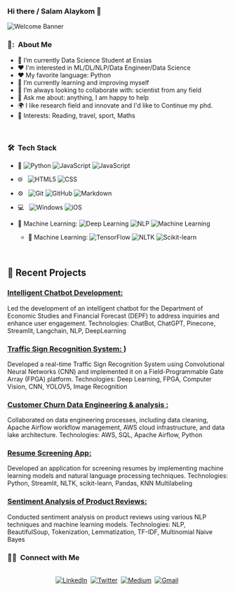 ### Hi there / Salam Alaykom 👋

![Welcome Banner](banner.gif)



<h3> 👨: &nbsp;About Me </h3>

- 🔭 I’m currently Data Science Student at Ensias
- :heart: I'm interested in ML/DL/NLP/Data Engineer/Data Science
- :heart: My favorite language: Python
- 🌱 I’m currently learning and improving myself
- 👯 I’m always looking to collaborate with: scientist from any field
- 💬 Ask me about: anything, I am happy to help
- 🌍 I like research field and innovate and I'd like to Continue my phd.
- 💜 Interests: Reading, travel, sport, Maths

<br/>

<h3> 🛠 &nbsp;Tech Stack</h3>

- :space_invader:
  ![Python](https://img.shields.io/badge/Python-14354C?style=for-the-badge&logo=python&logoColor=white)
  ![JavaScript](https://img.shields.io/badge/JavaScript-323330?style=for-the-badge&logo=javascript&logoColor=F7DF1E)
  ![JavaScript](https://img.shields.io/badge/JavaScript-323330?style=for-the-badge&logo=javascript&logoColor=F7DF1E)

- 🌐 &nbsp;
  ![HTML5](https://img.shields.io/badge/HTML5-E34F26?style=for-the-badge&logo=html5&logoColor=white)
  ![CSS](https://img.shields.io/badge/CSS-239120?&style=for-the-badge&logo=css3&logoColor=white)
- ⚙️ &nbsp;
  ![Git](https://img.shields.io/badge/Git-F05032?style=for-the-badge&logo=git&logoColor=white)
  ![GitHub](https://img.shields.io/badge/GitHub-100000?style=for-the-badge&logo=github&logoColor=white)
  ![Markdown](https://img.shields.io/badge/Markdown-000000?style=for-the-badge&logo=markdown&logoColor=white)
- 💻 &nbsp;
  ![Windows](https://img.shields.io/badge/Windows-0078D6?style=for-the-badge&logo=windows&logoColor=white)
  ![iOS](https://img.shields.io/badge/iOS-000000?style=for-the-badge&logo=ios&logoColor=white)
- 🧠 Machine Learning:
  ![Deep Learning](https://img.shields.io/badge/Deep_Learning-35495E?style=for-the-badge)
  ![NLP](https://img.shields.io/badge/Natural_Language_Processing-3C873A?style=for-the-badge)
  ![Machine Learning](https://img.shields.io/badge/Machine_Learning-409AE1?style=for-the-badge)
  - 🧠 Machine Learning:
  ![TensorFlow](https://img.shields.io/badge/TensorFlow-FF6F00?style=for-the-badge&logo=tensorflow&logoColor=white)
  ![NLTK](https://img.shields.io/badge/NLTK-333333?style=for-the-badge)
  ![Scikit-learn](https://img.shields.io/badge/Scikit_Learn-F7931E?style=for-the-badge&logo=scikit-learn&logoColor=white)

<br/>

<p>

## 📝 Recent Projects
### [Intelligent Chatbot Development: ](https://depfbot.streamlit.app/)
Led the development of an intelligent chatbot for the Department of Economic Studies and Financial Forecast (DEPF) to address inquiries and enhance user engagement.
Technologies: ChatBot, ChatGPT, Pinecone, Streamlit, Langchain, NLP, DeepLearning

### [Traffic Sign Recognition System: ](https://drive.google.com/drive/folders/1gswQg87WVK-lZAZo0Pa85RjKeVftv8t8?fbclid=IwAR1dliCpgqCggNhniScN7CV-6rUmmvoCZBoek69BBiyWYlUYujTpJVaoKH4))
Developed a real-time Traffic Sign Recognition System using Convolutional Neural Networks (CNN) and implemented it on a Field-Programmable Gate Array (FPGA) platform.
Technologies: Deep Learning, FPGA, Computer Vision, CNN, YOLOV5, Image Recognition

### [Customer Churn Data Engineering & analysis : ](https://github.com/mehdi-touil/Churn-Data-Engineering-and-Analysis)
Collaborated on data engineering processes, including data cleaning, Apache Airflow workflow management, AWS cloud infrastructure, and data lake architecture.
Technologies: AWS, SQL, Apache Airflow, Python


### [Resume Screening App: ](https://github.com/mehdi-touil/CV-Labeling-App)
Developed an application for screening resumes by implementing machine learning models and natural language processing techniques.
Technologies: Python, Streamlit, NLTK, scikit-learn, Pandas, KNN Multilabeling



### [Sentiment Analysis of Product Reviews: ](https://colab.research.google.com/drive/1vk4FfpA1o10CyDD1RmelfIlwn7FBEtOc?usp=sharing)
Conducted sentiment analysis on product reviews using various NLP techniques and machine learning models.
Technologies: NLP, BeautifulSoup, Tokenization, Lemmatization, TF-IDF, Multinomial Naive Bayes



</p>


<h3> 🤝🏻 &nbsp;Connect with Me </h3> 

<p align="center">
<br>
<a href="https://www.linkedin.com/in/mehditouil/"><img src="https://img.shields.io/badge/linkedin-%230077B5.svg?&style=for-the-badge&logo=linkedin&logoColor=white" alt="LinkedIn" /></a>&nbsp;
<a href="https://twitter.com/DataOnATangent"><img src="https://img.shields.io/badge/Twitter-1DA1F2?style=for-the-badge&logo=twitter&logoColor=white" alt="Twitter" /></a>&nbsp;
<a href="https://dataonatangent.medium.com/"><img src="https://img.shields.io/badge/Medium-12100E?style=for-the-badge&logo=medium&logoColor=white" alt="Medium" /></a>&nbsp;
<a href="mailto:dataonatangent@gmail.com?subject=Hola%20Jiji"><img src="https://img.shields.io/badge/gmail-%23D14836.svg?&style=for-the-badge&logo=gmail&logoColor=white" alt="Gmail"/></a>&nbsp;
<!--<a href="https://mehdi-touil.github.io/"><img alt="Website" src="https://img.shields.io/website?style=for-the-badge&up_message=portfolio&url=https%3A%2F%2Fkkvanonymous.github.io%2F"></a>-->
</p>



<br/> 
<p>


